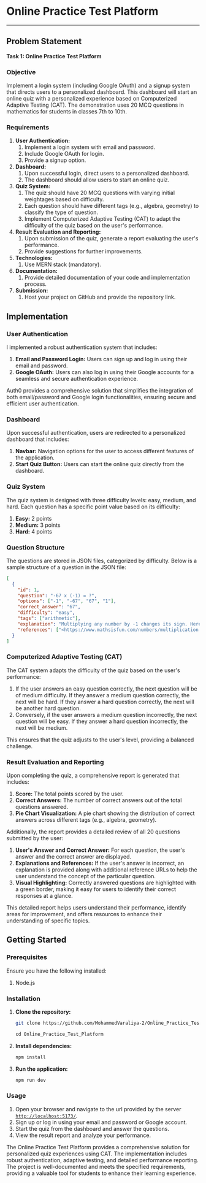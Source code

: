 # Online Practice Test Platform

---

## Problem Statement

**Task 1: Online Practice Test Platform**

### Objective

Implement a login system (including Google OAuth) and a signup system that directs users to a personalized dashboard. This dashboard will start an online quiz with a personalized experience based on Computerized Adaptive Testing (CAT). The demonstration uses 20 MCQ questions in mathematics for students in classes 7th to 10th.

### Requirements

1. **User Authentication:**
   1. Implement a login system with email and password.
   2. Include Google OAuth for login.
   3. Provide a signup option.
2. **Dashboard:**
   1. Upon successful login, direct users to a personalized dashboard.
   2. The dashboard should allow users to start an online quiz.
3. **Quiz System:**
   1. The quiz should have 20 MCQ questions with varying initial weightages based on difficulty.
   2. Each question should have different tags (e.g., algebra, geometry) to classify the type of question.
   3. Implement Computerized Adaptive Testing (CAT) to adapt the difficulty of the quiz based on the user's performance.
4. **Result Evaluation and Reporting:**
   1. Upon submission of the quiz, generate a report evaluating the user's performance.
   2. Provide suggestions for further improvements.
5. **Technologies:**
   1. Use MERN stack (mandatory).
6. **Documentation:**
   1. Provide detailed documentation of your code and implementation process.
7. **Submission:**
   1. Host your project on GitHub and provide the repository link.

## Implementation

### User Authentication

I implemented a robust authentication system that includes:

1. **Email and Password Login:** Users can sign up and log in using their email and password.
2. **Google OAuth:** Users can also log in using their Google accounts for a seamless and secure authentication experience.

Auth0 provides a comprehensive solution that simplifies the integration of both email/password and Google login functionalities, ensuring secure and efficient user authentication.

### Dashboard

Upon successful authentication, users are redirected to a personalized dashboard that includes:

1. **Navbar:** Navigation options for the user to access different features of the application.
2. **Start Quiz Button:** Users can start the online quiz directly from the dashboard.

### Quiz System

The quiz system is designed with three difficulty levels: easy, medium, and hard. Each question has a specific point value based on its difficulty:

1. **Easy:** 2 points
2. **Medium:** 3 points
3. **Hard:** 4 points

### Question Structure

The questions are stored in JSON files, categorized by difficulty. Below is a sample structure of a question in the JSON file:

```json
[
  {
    "id": 1,
    "question": "-67 x (-1) = ?",
    "options": ["-1", "-67", "67", "1"],
    "correct_answer": "67",
    "difficulty": "easy",
    "tags": ["arithmetic"],
    "explanation": "Multiplying any number by -1 changes its sign. Here, -67 multiplied by -1 results in 67.",
    "references": ["<https://www.mathsisfun.com/numbers/multiplication.html>"]
  }
]
```

### Computerized Adaptive Testing (CAT)

The CAT system adapts the difficulty of the quiz based on the user's performance:

1. If the user answers an easy question correctly, the next question will be of medium difficulty. If they answer a medium question correctly, the next will be hard. If they answer a hard question correctly, the next will be another hard question.
2. Conversely, if the user answers a medium question incorrectly, the next question will be easy. If they answer a hard question incorrectly, the next will be medium.

This ensures that the quiz adjusts to the user's level, providing a balanced challenge.

### Result Evaluation and Reporting

Upon completing the quiz, a comprehensive report is generated that includes:

1. **Score:** The total points scored by the user.
2. **Correct Answers:** The number of correct answers out of the total questions answered.
3. **Pie Chart Visualization:** A pie chart showing the distribution of correct answers across different tags (e.g., algebra, geometry).

Additionally, the report provides a detailed review of all 20 questions submitted by the user:

1. **User's Answer and Correct Answer:** For each question, the user's answer and the correct answer are displayed.
2. **Explanations and References:** If the user's answer is incorrect, an explanation is provided along with additional reference URLs to help the user understand the concept of the particular question.
3. **Visual Highlighting:** Correctly answered questions are highlighted with a green border, making it easy for users to identify their correct responses at a glance.

This detailed report helps users understand their performance, identify areas for improvement, and offers resources to enhance their understanding of specific topics.

## Getting Started

### Prerequisites

Ensure you have the following installed:

1. Node.js

### Installation

1. **Clone the repository:**

   ```bash
   git clone https://github.com/MohammedVaraliya-2/Online_Practice_Test_Platform.git

   ```

   ```jsx
   cd Online_Practice_Test_Platform
   ```

2. **Install dependencies:**

   ```bash
   npm install
   ```

3. **Run the application:**

   ```bash
   npm run dev
   ```

### Usage

1. Open your browser and navigate to the url provided by the server [`http://localhost:5173/`](http://localhost:5173/).
2. Sign up or log in using your email and password or Google account.
3. Start the quiz from the dashboard and answer the questions.
4. View the result report and analyze your performance.

The Online Practice Test Platform provides a comprehensive solution for personalized quiz experiences using CAT. The implementation includes robust authentication, adaptive testing, and detailed performance reporting. The project is well-documented and meets the specified requirements, providing a valuable tool for students to enhance their learning experience.
